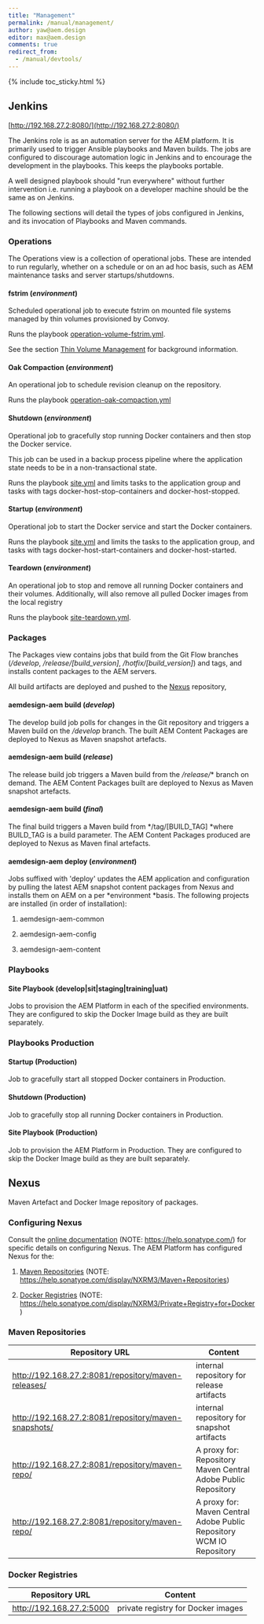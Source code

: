 ```yaml
---
title: "Management"
permalink: /manual/management/
author: yaw@aem.design
editor: max@aem.design
comments: true
redirect_from:
  - /manual/devtools/
---
```


{% include toc_sticky.html %}

## Jenkins

[http://192.168.27.2:8080/](http://192.168.27.2:8080/)

The Jenkins role is as an automation server for the AEM platform. It is primarily used to trigger Ansible playbooks and Maven builds. The jobs are configured to discourage automation logic in Jenkins and to encourage the development in the playbooks. This keeps the playbooks portable.

A well designed playbook should "run everywhere" without further intervention i.e. running a playbook on a developer machine should be the same as on Jenkins.

The following sections will detail the types of jobs configured in Jenkins, and its invocation of Playbooks and Maven commands.

### Operations

The Operations view is a collection of operational jobs. These are intended to run regularly, whether on a schedule or on an ad hoc basis, such as AEM maintenance tasks and server startups/shutdowns.

#### fstrim (*environment*)

Scheduled operational job to execute fstrim on mounted file systems managed by thin volumes provisioned by Convoy.

Runs the playbook [operation-volume-fstrim.yml](/manual/devtools/#operation-volume-fstrimyml).

See the section [Thin Volume Management](/manual/osenv/#thin-volume-management) for background information.

#### Oak Compaction (*environment*)

An operational job to schedule revision cleanup on the repository.

Runs the playbook [operation-oak-compaction.yml](/manual/devtools/#operation-oak-compactionyml)

#### Shutdown (*environment*)

Operational job to gracefully stop running Docker containers and then stop the Docker service.

This job can be used in a backup process pipeline where the application state needs to be in a non-transactional state.

Runs the playbook [site.yml](/manual/devtools/#siteyml) and limits tasks to the application group and tasks with tags docker-host-stop-containers and docker-host-stopped.

#### Startup (*environment*)

Operational job to start the Docker service and start the Docker containers.

Runs the playbook [site.yml](/manual/devtools/#siteyml) and limits the tasks to the application group, and tasks with tags docker-host-start-containers and docker-host-started.

#### Teardown (*environment*)

An operational job to stop and remove all running Docker containers and their volumes. Additionally, will also remove all pulled Docker images from the local registry

Runs the playbook [site-teardown.yml](/manual/devtools/#site-teardownyml).

### Packages

The Packages view contains jobs that build from the Git Flow branches (*/develop*, */release/[build_version]*, */hotfix/[build_version]*) and tags, and installs content packages to the AEM servers.

All build artifacts are deployed and pushed to the [Nexus](/manual/management/#nexus) repository,

#### aemdesign-aem build (*develop*)

The develop build job polls for changes in the Git repository and triggers a Maven build on the */develop* branch. The built AEM Content Packages are deployed to Nexus as Maven snapshot artefacts.

#### aemdesign-aem build (*release*)

The release build job triggers a Maven build from the */release/** branch on demand. The AEM Content Packages built are deployed to Nexus as Maven snapshot artefacts.

#### aemdesign-aem build (*final*)

The final build triggers a Maven build from */tag/[BUILD_TAG] *where BUILD_TAG is a build parameter. The AEM Content Packages produced are deployed to Nexus as Maven final artefacts.

#### aemdesign-aem deploy (*environment*)

Jobs suffixed with 'deploy' updates the AEM application and configuration by pulling the latest AEM snapshot content packages from Nexus and installs them on AEM on a per *environment *basis. The following projects are installed (in order of installation):

1. aemdesign-aem-common

2. aemdesign-aem-config

3. aemdesign-aem-content

### Playbooks

#### Site Playbook (develop|sit|staging|training|uat)

Jobs to provision the AEM Platform in each of the specified environments. They are configured to skip the Docker Image build as they are built separately.

### Playbooks Production

#### Startup (Production)

Job to gracefully start all stopped Docker containers in Production.

#### Shutdown (Production)

Job to gracefully stop all running Docker containers in Production.

#### Site Playbook (Production)

Job to provision the AEM Platform in Production. They are configured to skip the Docker Image build as they are built separately.

## Nexus

Maven Artefact and Docker Image repository of packages.

### Configuring Nexus

Consult the [online documentation](https://help.sonatype.com/) (NOTE:  https://help.sonatype.com/) for specific details on configuring Nexus. The AEM Platform has configured Nexus for the:

1. [Maven Repositories](https://help.sonatype.com/display/NXRM3/Maven+Repositories) (NOTE:  https://help.sonatype.com/display/NXRM3/Maven+Repositories)

2. [Docker Registries](https://help.sonatype.com/display/NXRM3/Private+Registry+for+Docker) (NOTE:  https://help.sonatype.com/display/NXRM3/Private+Registry+for+Docker)

### Maven Repositories

| Repository URL                  | Content                                     |
|---------------------------------|---------------------------------------------|
| http://192.168.27.2:8081/repository/maven-releases/ | internal repository for release artifacts |
| http://192.168.27.2:8081/repository/maven-snapshots/ | internal repository for snapshot artifacts |
| http://192.168.27.2:8081/repository/maven-repo/ | A proxy for:<br>Repository<br>Maven Central<br>Adobe Public Repository|
| http://192.168.27.2:8081/repository/maven-repo/ | A proxy for:<br>Maven Central<br>Adobe Public Repository<br>WCM IO Repository |


### Docker Registries


| Repository URL                  | Content                                     |
|---------------------------------|---------------------------------------------|
| http://192.168.27.2:5000 | private registry for Docker images |


